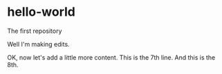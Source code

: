 # hello-world
The first repository

Well I'm  making edits.

OK, now let's add a little more content.
This is the 7th line.
And this is the 8th.
